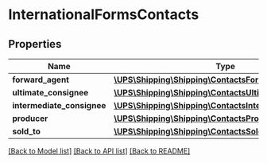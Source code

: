 # InternationalFormsContacts

## Properties
Name | Type | Description | Notes
------------ | ------------- | ------------- | -------------
**forward_agent** | [**\UPS\Shipping\Shipping\ContactsForwardAgent**](ContactsForwardAgent.md) |  | [optional] 
**ultimate_consignee** | [**\UPS\Shipping\Shipping\ContactsUltimateConsignee**](ContactsUltimateConsignee.md) |  | [optional] 
**intermediate_consignee** | [**\UPS\Shipping\Shipping\ContactsIntermediateConsignee**](ContactsIntermediateConsignee.md) |  | [optional] 
**producer** | [**\UPS\Shipping\Shipping\ContactsProducer**](ContactsProducer.md) |  | [optional] 
**sold_to** | [**\UPS\Shipping\Shipping\ContactsSoldTo**](ContactsSoldTo.md) |  | [optional] 

[[Back to Model list]](../../README.md#documentation-for-models) [[Back to API list]](../../README.md#documentation-for-api-endpoints) [[Back to README]](../../README.md)

